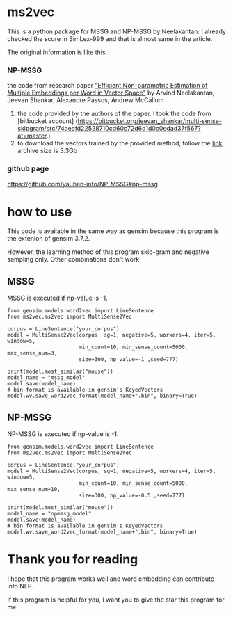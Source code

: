 # ms2vec
This is a python package for MSSG and NP-MSSG by Neelakantan. I already checked the score in SimLex-999 and that is almost same in the article.

The original information is like this.
### NP-MSSG
the code from research paper ["Efficient Non-parametric Estimation of Multiple Embeddings per Word in Vector Space"](http://arxiv.org/pdf/1504.06654v1.pdf) by Arvind Neelakantan, Jeevan Shankar, Alexandre Passos, Andrew McCallum


1. the code provided by the authors of the paper. I took the code from [bitbucket account] (https://bitbucket.org/jeevan_shankar/multi-sense-skipgram/src/74aeafd22528710cd60c72d6d1d0c0edad37f567?at=master.),
2. to download the vectors trained by the provided method, follow the [link](http://iesl.cs.umass.edu/downloads/vectors/release.tar.gz), archive size is 3.3Gb 

### github page
https://github.com/yauhen-info/NP-MSSG#np-mssg


# how to use
This code is available in the same way as gensim because this program is the extenion of gensim 3.7.2. 

However, the learning method of this program skip-gram and negative sampling only. Other combinations don't work.

## MSSG
MSSG is executed if np-value is -1.
```angular2html
from gensim.models.word2vec import LineSentence
from ms2vec.ms2vec import MultiSense2Vec

corpus = LineSentence("your_corpus")
model = MultiSense2Vec(corpus, sg=1, negative=5, workers=4, iter=5, window=5,
                       min_count=10, min_sense_count=5000, max_sense_num=3,
                       size=300, np_value=-1 ,seed=777)

print(model.most_similar("mouse"))
model_name = "mssg_model"
model.save(model_name)
# bin format is available in gensim's KeyedVectors
model.wv.save_word2vec_format(model_name+".bin", binary=True)
```

## NP-MSSG
NP-MSSG is executed if np-value is -1.
```angular2html
from gensim.models.word2vec import LineSentence
from ms2vec.ms2vec import MultiSense2Vec

corpus = LineSentence("your_corpus")
model = MultiSense2Vec(corpus, sg=1, negative=5, workers=4, iter=5, window=5,
                       min_count=10, min_sense_count=5000, max_sense_num=10,
                       size=300, np_value=-0.5 ,seed=777)

print(model.most_similar("mouse"))
model_name = "npmssg_model"
model.save(model_name)
# bin format is available in gensim's KeyedVectors
model.wv.save_word2vec_format(model_name+".bin", binary=True)
```


# Thank you for reading
I hope that this program works well and word embedding can contribute into NLP.

If this program is helpful for you, I want you to give the star this program for me.